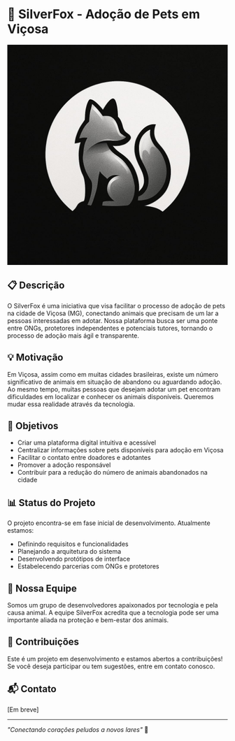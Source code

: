 # 🦊 SilverFox - Adoção de Pets em Viçosa

![SilverFox Logo](silverfox.jpeg)

## 📋 Descrição
O SilverFox é uma iniciativa que visa facilitar o processo de adoção de pets na cidade de Viçosa (MG), conectando animais que precisam de um lar a pessoas interessadas em adotar. Nossa plataforma busca ser uma ponte entre ONGs, protetores independentes e potenciais tutores, tornando o processo de adoção mais ágil e transparente.

## 💡 Motivação
Em Viçosa, assim como em muitas cidades brasileiras, existe um número significativo de animais em situação de abandono ou aguardando adoção. Ao mesmo tempo, muitas pessoas que desejam adotar um pet encontram dificuldades em localizar e conhecer os animais disponíveis. Queremos mudar essa realidade através da tecnologia.

## 🎯 Objetivos
- Criar uma plataforma digital intuitiva e acessível
- Centralizar informações sobre pets disponíveis para adoção em Viçosa
- Facilitar o contato entre doadores e adotantes
- Promover a adoção responsável
- Contribuir para a redução do número de animais abandonados na cidade

## 📊 Status do Projeto
O projeto encontra-se em fase inicial de desenvolvimento. Atualmente estamos:
- Definindo requisitos e funcionalidades
- Planejando a arquitetura do sistema
- Desenvolvendo protótipos de interface
- Estabelecendo parcerias com ONGs e protetores

## 👥 Nossa Equipe
Somos um grupo de desenvolvedores apaixonados por tecnologia e pela causa animal. A equipe SilverFox acredita que a tecnologia pode ser uma importante aliada na proteção e bem-estar dos animais.

## 🤝 Contribuições
Este é um projeto em desenvolvimento e estamos abertos a contribuições! Se você deseja participar ou tem sugestões, entre em contato conosco.

## 📬 Contato
[Em breve]

---
*"Conectando corações peludos a novos lares"* 🐾